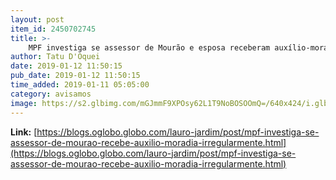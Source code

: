 ```yaml
---
layout: post
item_id: 2450702745
title: >-
    MPF investiga se assessor de Mourão e esposa receberam auxílio-moradia irregularmente : Lauro Jardim
author: Tatu D'Oquei
date: 2019-01-12 11:50:15
pub_date: 2019-01-12 11:50:15
time_added: 2019-01-11 05:05:00
category: avisamos
image: https://s2.glbimg.com/mGJmmF9XPOsy62L1T9NoBOSOOmQ=/640x424/i.glbimg.com/og/ig/infoglobo1/f/original/2019/01/10/1.jpg
---
```


**Link:** [https://blogs.oglobo.globo.com/lauro-jardim/post/mpf-investiga-se-assessor-de-mourao-recebe-auxilio-moradia-irregularmente.html](https://blogs.oglobo.globo.com/lauro-jardim/post/mpf-investiga-se-assessor-de-mourao-recebe-auxilio-moradia-irregularmente.html)

